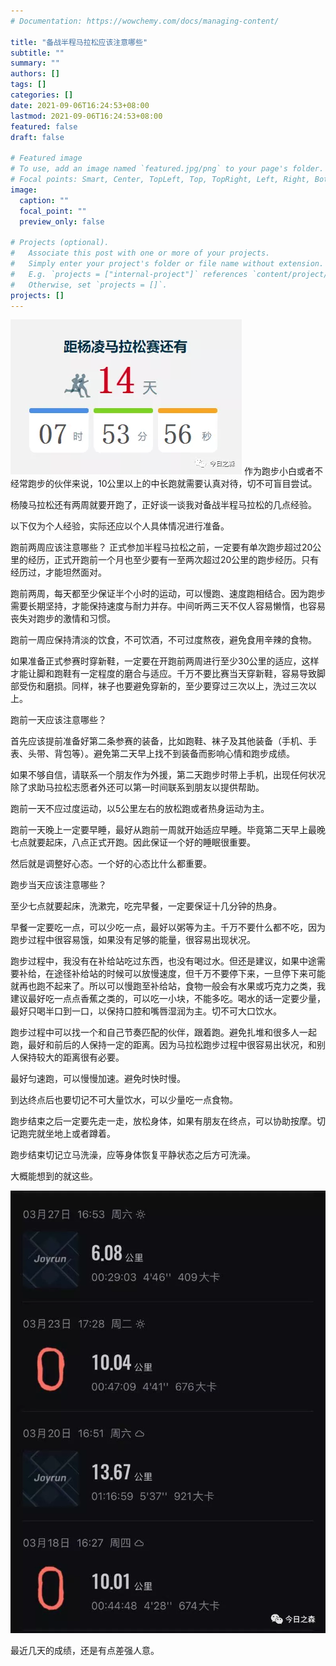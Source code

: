 ```yaml
---
# Documentation: https://wowchemy.com/docs/managing-content/

title: "备战半程马拉松应该注意哪些"
subtitle: ""
summary: ""
authors: []
tags: []
categories: []
date: 2021-09-06T16:24:53+08:00
lastmod: 2021-09-06T16:24:53+08:00
featured: false
draft: false

# Featured image
# To use, add an image named `featured.jpg/png` to your page's folder.
# Focal points: Smart, Center, TopLeft, Top, TopRight, Left, Right, BottomLeft, Bottom, BottomRight.
image:
  caption: ""
  focal_point: ""
  preview_only: false

# Projects (optional).
#   Associate this post with one or more of your projects.
#   Simply enter your project's folder or file name without extension.
#   E.g. `projects = ["internal-project"]` references `content/project/deep-learning/index.md`.
#   Otherwise, set `projects = []`.
projects: []
---
```

![](p1.png)
作为跑步小白或者不经常跑步的伙伴来说，10公里以上的中长跑就需要认真对待，切不可盲目尝试。

杨陵马拉松还有两周就要开跑了，正好谈一谈我对备战半程马拉松的几点经验。

以下仅为个人经验，实际还应以个人具体情况进行准备。

跑前两周应该注意哪些？
正式参加半程马拉松之前，一定要有单次跑步超过20公里的经历，正式开跑前一个月也至少要有一至两次超过20公里的跑步经历。只有经历过，才能坦然面对。

跑前两周，每天都至少保证半个小时的运动，可以慢跑、速度跑相结合。因为跑步需要长期坚持，才能保持速度与耐力并存。中间听两三天不仅人容易懒惰，也容易丧失对跑步的激情和习惯。

跑前一周应保持清淡的饮食，不可饮酒，不可过度熬夜，避免食用辛辣的食物。

如果准备正式参赛时穿新鞋，一定要在开跑前两周进行至少30公里的适应，这样才能让脚和跑鞋有一定程度的磨合与适应。千万不要比赛当天穿新鞋，容易导致脚部受伤和磨损。同样，袜子也要避免穿新的，至少要穿过三次以上，洗过三次以上。



跑前一天应该注意哪些？

首先应该提前准备好第二条参赛的装备，比如跑鞋、袜子及其他装备（手机、手表、头带、背包等）。避免第二天早上找不到装备而影响心情和跑步成绩。

如果不够自信，请联系一个朋友作为外援，第二天跑步时带上手机，出现任何状况除了求助马拉松志愿者外还可以第一时间联系到朋友以提供帮助。

跑前一天不应过度运动，以5公里左右的放松跑或者热身运动为主。

跑前一天晚上一定要早睡，最好从跑前一周就开始适应早睡。毕竟第二天早上最晚七点就要起床，八点正式开跑。因此保证一个好的睡眠很重要。

然后就是调整好心态。一个好的心态比什么都重要。



跑步当天应该注意哪些？

至少七点就要起床，洗漱完，吃完早餐，一定要保证十几分钟的热身。

早餐一定要吃一点，可以少吃一点，最好以粥等为主。千万不要什么都不吃，因为跑步过程中很容易饿，如果没有足够的能量，很容易出现状况。

跑步过程中，我没有在补给站吃过东西，也没有喝过水。但还是建议，如果中途需要补给，在途径补给站的时候可以放慢速度，但千万不要停下来，一旦停下来可能就再也跑不起来了。所以可以慢跑至补给站，食物一般会有水果或巧克力之类，我建议最好吃一点点香蕉之类的，可以吃一小块，不能多吃。喝水的话一定要少量，最好只喝半口到一口，以保持口腔和嘴唇湿润为主。切不可大口饮水。

跑步过程中可以找一个和自己节奏匹配的伙伴，跟着跑。避免扎堆和很多人一起跑，最好和前后的人保持一定的距离。因为马拉松跑步过程中很容易出状况，和别人保持较大的距离很有必要。

最好匀速跑，可以慢慢加速。避免时快时慢。

到达终点后也要切记不可大量饮水，可以少量吃一点食物。

跑步结束之后一定要先走一走，放松身体，如果有朋友在终点，可以协助按摩。切记跑完就坐地上或者蹲着。

跑步结束切记立马洗澡，应等身体恢复平静状态之后方可洗澡。



大概能想到的就这些。



![](p2.png)


最近几天的成绩，还是有点差强人意。

